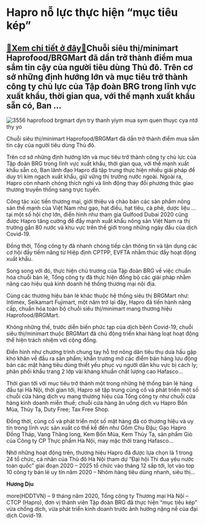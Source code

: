 Hapro nỗ lực thực hiện “mục tiêu kép”
=====================================

[:gift:Xem chi tiết ở đây:gift:](https://hddtvn.com/hapro-no-luc-thuc-hien-muc-tieu-kep/)Chuỗi siêu thị/minimart Haprofood/BRGMart đã dần trở thành điểm mua sắm tin cậy của người tiêu dùng Thủ đô. Trên cơ sở những định hướng lớn và mục tiêu trở thành công ty chủ lực của Tập đoàn BRG trong lĩnh vực xuất khẩu, thời gian qua, với thế mạnh xuất khẩu sẵn có, Ban …
--------------------------------------------------------------------------------------------------------------------------------------------------------------------------------------------------------------------------------------------------------------------------------





![3556 haprofood brgmart dyn try thanh yiym mua sym quen thuyc cya ntd thy yo](https://hddtvn.com/wp-content/uploads/2021/01/3556_Haprofood_BRGMart_dYn_trY_thanh_YiYm_mua_sYm_quen_thuYc_cYa_NTD_ThY_Yo.jpg "Chuỗi siêu thị/minimart Haprofood/BRGMart đã dần trở thành điểm mua sắm tin cậy của người tiêu dùng Thủ đô.")


Chuỗi siêu thị/minimart Haprofood/BRGMart đã dần trở thành điểm mua sắm tin cậy của người tiêu dùng Thủ đô.



Trên cơ sở những định hướng lớn và mục tiêu trở thành công ty chủ lực của Tập đoàn BRG trong lĩnh vực xuất khẩu, thời gian qua, với thế mạnh xuất khẩu sẵn có, Ban lãnh đạo Hapro đã tập trung thực hiện nhiều giải pháp để duy trì kim ngạch xuất khẩu, giữ vững thị trường nước ngoài. Ngoài ra, Hapro còn nhanh chóng thích nghi và linh động thay đổi phương thức giao thương truyền thống sang trực tuyến.


Công tác xúc tiến thương mại, giới thiệu và chào bán các sản phẩm nông sản thế mạnh của Việt Nam như gạo, hạt điều, hạt tiêu, cà phê, dược liệu …tại một số hội chợ lớn, điển hình như tham gia Gulfood Dubai 2020 cũng được Hapro tăng cường để đẩy mạnh xuất khẩu nông sản Việt Nam ra thị trường gần 80 nước và khu vực trên thế giới trong những ngày đầu của dịch Covid-19.


Đồng thời, Tổng công ty đã nhanh chóng tiếp cận thông tin và tận dụng các cơ hội đầy tiềm năng từ Hiệp định CPTPP, EVFTA nhằm thúc đẩy hoạt động xuất khẩu.


Song song với đó, thực hiện chủ trương của Tập đoàn BRG về việc chuẩn hóa chuỗi bán lẻ, Tổng công ty đã thực hiện đồng bộ các giải pháp nhằm nâng cao hiệu quả kinh doanh hệ thống thương mại nội địa.


Cùng các thương hiệu bán lẻ khác thuộc hệ thống siêu thị BRGMart như: Intimex, Seikamart Fujimart, một năm trở lại đây, Hapro đã tiến hành nâng cấp, chuẩn hóa toàn bộ chuỗi siêu thị/minimart mang thương hiệu Haprofood/BRGMart.


Không những thế, trước diễn biến phức tạp của dịch bệnh Covid-19, chuỗi siêu thị/minimart thuộc BRGMart đã chủ động triển khai hàng loạt hoạt động thể hiện trách nhiệm với cộng đồng.


Điển hình như chương trình chung tay hỗ trợ nông dân tiêu thụ dưa hấu gặp khó khăn về đầu ra sản phẩm; khẩn trương mở các điểm bán hàng lưu động bán các mặt hàng tiêu dùng thiết yếu phục vụ người dân khu vực bị cách ly; phân phối khẩu trang 2 lớp vải kháng khuẩn chất lượng cao Hafasco…


Thời gian tới với mục tiêu trở thành một trong những hệ thống bán lẻ hàng đầu tại Hà Nội, thời gian tới, Hapro sẽ tập trung củng cố và phát triển một số chuỗi cửa hàng dịch vụ mang thương hiệu của Tổng công ty như chuỗi cửa hàng kinh doanh miễn thuế; chuỗi cửa hàng ăn uống dịch vụ Hapro Bốn Mùa, Thủy Tạ, Duty Free; Tax Free Shop.


Đồng thời, củng cố và phát triển một số mặt hàng đã có thương hiệu và uy tín trong lĩnh vực sản xuất có thể kể đến như Gốm Chu Đậu; Gạo Hapro Đồng Tháp, Vang Thăng long, Kem Bốn Mùa, Kem Thủy Tạ, sản phẩm Giò của Công ty CP Thực phẩm Hà Nội, may mặc thời trang Hafasco…


Nhờ những hoạt động trên, thương hiệu Hapro đã được lựa chọn là 1 trong 24 tổ chức, cá nhân của Thủ đô Hà Nội tham dự “Đại hội Thi đua yêu nước toàn quốc” giai đoạn 2020 – 2025 tổ chức vào tháng 12 sắp tới, lọt vào top 10 công ty bán lẻ uy tín năm 2020 – Nhóm hàng tiêu dùng nhanh, siêu thị…




**Hương Dịu**



more(HDDTVN) – 9 tháng năm 2020, Tổng công ty Thương mại Hà Nội – CTCP (Hapro), đơn vị thành viên Tập đoàn BRG đã thực hiện “mục tiêu kép” vừa chống dịch, vừa phát triển kinh doanh trước ảnh hưởng nặng nề của đại dịch Covid-19.


